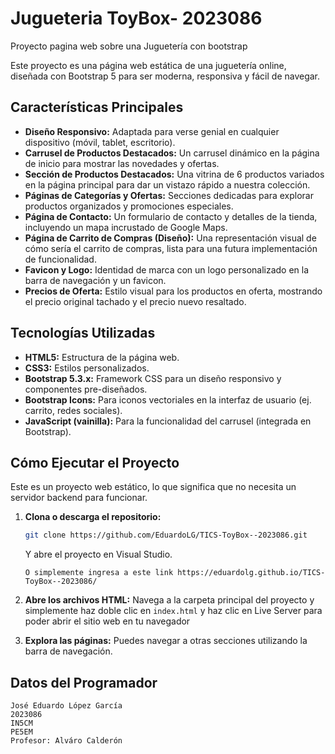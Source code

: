 # Jugueteria ToyBox- 2023086
Proyecto pagina web sobre una Juguetería con bootstrap

Este proyecto es una página web estática de una juguetería online, diseñada con Bootstrap 5 para ser moderna, responsiva y fácil de navegar.

## Características Principales

* **Diseño Responsivo:** Adaptada para verse genial en cualquier dispositivo (móvil, tablet, escritorio).
* **Carrusel de Productos Destacados:** Un carrusel dinámico en la página de inicio para mostrar las novedades y ofertas.
* **Sección de Productos Destacados:** Una vitrina de 6 productos variados en la página principal para dar un vistazo rápido a nuestra colección.
* **Páginas de Categorías y Ofertas:** Secciones dedicadas para explorar productos organizados y promociones especiales.
* **Página de Contacto:** Un formulario de contacto y detalles de la tienda, incluyendo un mapa incrustado de Google Maps.
* **Página de Carrito de Compras (Diseño):** Una representación visual de cómo sería el carrito de compras, lista para una futura implementación de funcionalidad.
* **Favicon y Logo:** Identidad de marca con un logo personalizado en la barra de navegación y un favicon.
* **Precios de Oferta:** Estilo visual para los productos en oferta, mostrando el precio original tachado y el precio nuevo resaltado.


## Tecnologías Utilizadas

* **HTML5:** Estructura de la página web.
* **CSS3:** Estilos personalizados.
* **Bootstrap 5.3.x:** Framework CSS para un diseño responsivo y componentes pre-diseñados.
* **Bootstrap Icons:** Para iconos vectoriales en la interfaz de usuario (ej. carrito, redes sociales).
* **JavaScript (vainilla):** Para la funcionalidad del carrusel (integrada en Bootstrap).

## Cómo Ejecutar el Proyecto

Este es un proyecto web estático, lo que significa que no necesita un servidor backend para funcionar.

1.  **Clona o descarga el repositorio:**
    ```bash
    git clone https://github.com/EduardoLG/TICS-ToyBox--2023086.git
    ```

    Y abre el proyecto en Visual Studio.

    ```
    O simplemente ingresa a este link https://eduardolg.github.io/TICS-ToyBox--2023086/
    ```
2.  **Abre los archivos HTML:**
    Navega a la carpeta principal del proyecto y simplemente haz doble clic en `index.html` y haz clic en Live Server para poder abrir el sitio web en tu navegador

3.  **Explora las páginas:**
    Puedes navegar a otras secciones utilizando la barra de navegación.

## Datos del Programador

    José Eduardo López García 
    2023086
    IN5CM
    PE5EM
    Profesor: Alváro Calderón